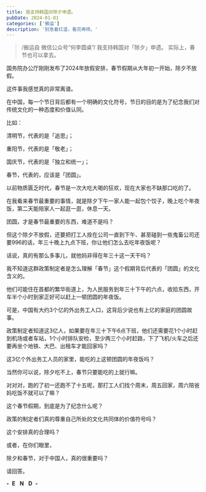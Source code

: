 ```yaml
---
title: 我支持韩国对除夕申遗。
pubDate: 2024-01-01
categories: ['搬运']
description: '别急着红温，看完再喷。'
---
```


>/搬运自 微信公众号“何李圆桌”/
我支持韩国对「除夕」申遗。
实际上，春节也可以拿去。

国务院办公厅刚刚发布了2024年放假安排，春节假期从大年初一开始，除夕不放假。

这件事我感觉真的非常离谱。

在中国，每一个节日背后都有一个明确的文化符号，节日的目的是为了纪念我们对传统文化的一种态度和价值认同。

比如：

清明节，代表的是「追思」；

重阳节，代表的是「敬老」；

国庆节，代表的是「独立和统一」；

春节，代表的，应该是「团圆」。

以前物质匮乏时代，春节是一次大吃大喝的狂欢，现在大家也不缺那口吃的了。

在我看来春节最重要的事情，就是除夕下午一家人能一起包个饺子，晚上吃个年夜饭，第二天能陪家人一起逛一逛，休息一天。

团圆，才是春节最重要的东西，难道不是吗？

但这个除夕不放假，还要把打工人拴在公司一直到下午、甚至碰到一些鬼畜公司还要996的话，年三十晚上九点下班，你让他们怎么去吃年夜饭呢？

话说，真的有那么多事儿，就他妈非得在年三十这一天干吗？

我不知道这群政策制定者是怎么理解「春节」这个假期背后代表的「团圆」的文化含义的。  

他们可能住在首都的繁华街道上，为人民服务到年三十下午的六点，收拾东西，开车半个小时到家正好可以赶上一顿团圆的年夜饭。

可是，中国有大约3个亿的外出务工人口，这背后少说也有上亿的家庭的团圆故事。

政策制定者知道这3亿人，如果要在年三十下午6点下班，他们还需要花1个小时赶到机场或者车站，1个小时排队安检，至少两三个小时赶路，下了飞机/火车之后还要再坐个地铁、大巴、出租车才能回家吗？

这3亿个外出务工人员的家里，能吃的上这顿团圆的年夜饭吗？  

当然你可以说，除夕吃不上，春节只要能吃的上就行嘛。

对对对，跑的了初一还跑不了十五呢，那打工人们找个周末，周五回家，周六陪爸妈吃饭不就可以了嘛？

这个春节假期，到底是为了纪念什么呢？

政策的制定者们真的尊重自己所处的文化共同体的价值符号吗？

这个安排真的合理吗？

或者，在你们眼里，

除夕和春节，对于中国人，真的很重要吗？

请回答。

**\-**  **E**   **N**   **D**  **\-**
